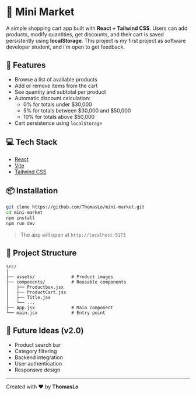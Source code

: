 # 🛒 Mini Market

A simple shopping cart app built with **React + Tailwind CSS**. Users can add products, modify quantities, get discounts, and their cart is saved persistently using **localStorage**. This project is my first project as software developer student, and i'm open to get feedback.

## 🚀 Features

- Browse a list of available products
- Add or remove items from the cart
- See quantity and subtotal per product
- Automatic discount calculation:
  - 0% for totals under $30,000
  - 5% for totals between $30,000 and $50,000
  - 10% for totals above $50,000
- Cart persistence using `localStorage`

## 💻 Tech Stack

- [React](https://reactjs.org/)
- [Vite](https://vitejs.dev/)
- [Tailwind CSS](https://tailwindcss.com/)

## 📦 Installation

```bash
git clone https://github.com/ThomasLo/mini-market.git
cd mini-market
npm install
npm run dev
```

> The app will open at `http://localhost:5173`

## 📁 Project Structure

```
src/
│
├── assets/              # Product images
├── components/          # Reusable components
│   ├── Productbox.jsx
│   ├── ProductCart.jsx
│   ├── Title.jsx
│   └── ...
├── App.jsx              # Main component
└── main.jsx             # Entry point
```


## 🔮 Future Ideas (v2.0)

- Product search bar
- Category filtering
- Backend integration
- User authentication
- Responsive design

---

Created with ❤️ by **ThomasLo**
